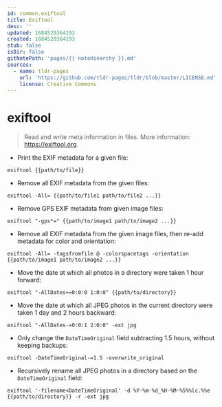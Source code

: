```yaml
---
id: common.exiftool
title: Exiftool
desc: ''
updated: 1684520364193
created: 1684520364193
stub: false
isDir: false
gitNotePath: 'pages/{{ noteHiearchy }}.md'
sources:
  - name: tldr-pages
    url: 'https://github.com/tldr-pages/tldr/blob/master/LICENSE.md'
    license: Creative Commons
---
```

# exiftool

> Read and write meta information in files.
> More information: <https://exiftool.org>.

- Print the EXIF metadata for a given file:

`exiftool {{path/to/file}}`

- Remove all EXIF metadata from the given files:

`exiftool -All= {{path/to/file1 path/to/file2 ...}}`

- Remove GPS EXIF metadata from given image files:

`exiftool "-gps*=" {{path/to/image1 path/to/image2 ...}}`

- Remove all EXIF metadata from the given image files, then re-add metadata for color and orientation:

`exiftool -All= -tagsfromfile @ -colorspacetags -orientation {{path/to/image1 path/to/image2 ...}}`

- Move the date at which all photos in a directory were taken 1 hour forward:

`exiftool "-AllDates+=0:0:0 1:0:0" {{path/to/directory}}`

- Move the date at which all JPEG photos in the current directory were taken 1 day and 2 hours backward:

`exiftool "-AllDates-=0:0:1 2:0:0" -ext jpg`

- Only change the `DateTimeOriginal` field subtracting 1.5 hours, without keeping backups:

`exiftool -DateTimeOriginal-=1.5 -overwrite_original`

- Recursively rename all JPEG photos in a directory based on the `DateTimeOriginal` field:

`exiftool '-filename<DateTimeOriginal' -d %Y-%m-%d_%H-%M-%S%%lc.%%e {{path/to/directory}} -r -ext jpg`

